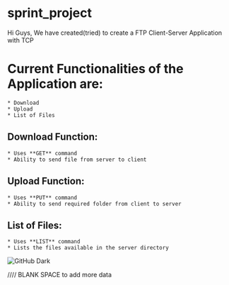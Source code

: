 # sprint_project
 
Hi Guys, We have created(tried) to create a FTP Client-Server Application with TCP

# Current Functionalities of the Application are:
	* Download
	* Upload
	* List of Files
	
## Download Function:
	* Uses **GET** command
	* Ability to send file from server to client

## Upload Function:
	* Uses **PUT** command
	* Ability to send required folder from client to server

## List of Files:
	* Uses **LIST** command
	* Lists the files available in the server directory
	

![GitHub Dark](https://github.com/github-dark.png#gh-light-mode-only)


//// BLANK SPACE to add more data
